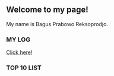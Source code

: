 ## Welcome to my page!

My name is Bagus Prabowo Reksoprodjo. 

### MY LOG
[Click here!](TXT/mylog.txt)

### TOP 10 LIST

